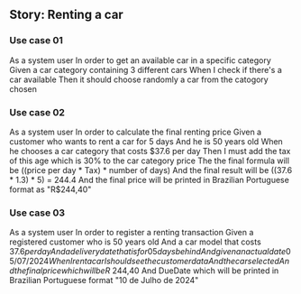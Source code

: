 ## Story: Renting a car

### Use case 01
As a system user
In order to get an available car in a specific category
Given a car category containing 3 different cars
When I check if there's a car available
Then it should choose randomly a car from the catogory chosen

### Use case 02
As a system user
In order to calculate the final renting price
Given a customer who wants to rent a car for 5 days
And he is 50 years old
When he chooses a car category that costs $37.6 per day
Then I must add the tax of this age which is 30% to the car category price
The the final formula will be ((price per day * Tax) * number of days)
And the final result will be ((37.6 * 1.3) * 5) = 244.4
And the final price will be printed in Brazilian Portuguese format as "R$244,40"

### Use case 03
As a system user
In order to register a renting transaction
Given a registered customer who is 50 years old 
And a car model that costs $37.6 per day
And a delivery date that is for 05 days behind
And given an actual date 05/07/2024
When I rent a car I should see the customer data
And the car selected 
And the final price which will be R$ 244,40
And DueDate which will be printed in Brazilian Portuguese format "10 de Julho de 2024"